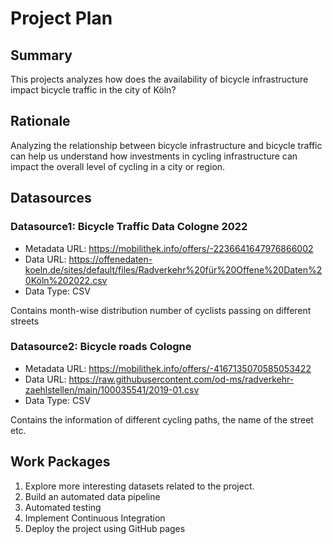 # Project Plan

## Summary

<!-- Describe your data science project in max. 5 sentences. -->
This projects analyzes how does the availability of bicycle infrastructure impact bicycle traffic in the city of Köln? 

## Rationale

<!-- Outline the impact of the analysis, e.g. which pains it solves. -->
Analyzing the relationship between bicycle infrastructure and bicycle traffic can help us understand how investments in cycling infrastructure can impact the overall level of cycling in a city or region.

## Datasources

<!-- Describe each datasources you plan to use in a section. Use the prefic "DatasourceX" where X is the id of the datasource. -->

### Datasource1: Bicycle Traffic Data Cologne 2022
* Metadata URL: https://mobilithek.info/offers/-2236641647976866002
* Data URL: https://offenedaten-koeln.de/sites/default/files/Radverkehr%20für%20Offene%20Daten%20Köln%202022.csv
* Data Type: CSV

Contains month-wise distribution number of cyclists passing on different streets

### Datasource2: Bicycle roads Cologne
* Metadata URL: https://mobilithek.info/offers/-4167135070585053422
* Data URL: https://raw.githubusercontent.com/od-ms/radverkehr-zaehlstellen/main/100035541/2019-01.csv
* Data Type: CSV

Contains the information of different cycling paths, the name of the street etc.


## Work Packages

<!-- List of work packages ordered sequentially, each pointing to an issue with more details. -->

1. Explore more interesting datasets related to the project.
2. Build an automated data pipeline
3. Automated testing
4. Implement Continuous Integration
5. Deploy the project using GitHub pages

